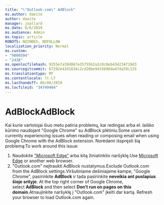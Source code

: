 ```yaml
---
title: "\"Outlook.com\" AdBlock"
ms.author: daeite
author: daeite
manager: joallard
ms.date: 6/6/2019
ms.audience: Admin
ms.topic: article
ROBOTS: NOINDEX, NOFOLLOW
localization_priority: Normal
ms.custom:
- "9000594"
- "2438"
ms.openlocfilehash: 9355e7a39d867e35755b2a2c0c8eb434234f19d3
ms.sourcegitcommit: 67292e43d1834c2cd20be9433698da47da59c135
ms.translationtype: MT
ms.contentlocale: lt-LT
ms.lasthandoff: 06/06/2019
ms.locfileid: "34749404"
---
```

# <a name="adblock"></a><span data-ttu-id="da55a-102">AdBlock</span><span class="sxs-lookup"><span data-stu-id="da55a-102">AdBlock</span></span>

<span data-ttu-id="da55a-103">Kai kurie vartotojai šiuo metu patiria problemų, kai redingas arba el. laiško kūrimo naudojant "Google Chrome" su AdBlock plėtiniu.</span><span class="sxs-lookup"><span data-stu-id="da55a-103">Some users are currently experiencing issues when reading or composing email when using Google Chrome with the AdBlock extension.</span></span> <span data-ttu-id="da55a-104">Norėdami išspręsti šią problemą:</span><span class="sxs-lookup"><span data-stu-id="da55a-104">To work around this issue:</span></span>

1. <span data-ttu-id="da55a-105">Naudokite ["Microsoft Edge"](https://www.microsoft.com/windows/microsoft-edge) arba kitą žiniatinklio naršyklę.</span><span class="sxs-lookup"><span data-stu-id="da55a-105">Use [Microsoft Edge](https://www.microsoft.com/windows/microsoft-edge) or another web browser.</span></span>
1. <span data-ttu-id="da55a-106">"Outlook.com" neįtraukti AdBlock nustatymus.</span><span class="sxs-lookup"><span data-stu-id="da55a-106">Exclude Outlook.com from the AdBlock settings.</span></span><span data-ttu-id="da55a-107">Viršutiniame dešiniajame kampe, "Google Chrome", pasirinkite **AdBlock** ir tada pasirinkite **neveikia ant puslapius šioje srityje**.</span><span class="sxs-lookup"><span data-stu-id="da55a-107"> At the top right corner of Google Chrome, select **AdBlock** and then select **Don’t run on pages on this domain**.</span></span><span data-ttu-id="da55a-108">Atnaujinkite naršyklę į "Outlook.com" įkelti dar kartą.</span><span class="sxs-lookup"><span data-stu-id="da55a-108"> Refresh your browser to load Outlook.com again.</span></span>